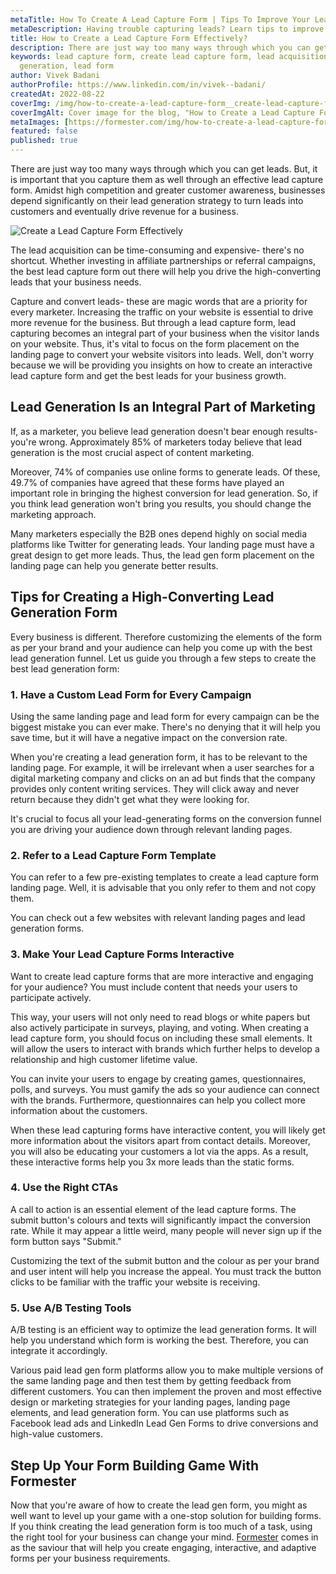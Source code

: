 ```yaml
---
metaTitle: How To Create A Lead Capture Form | Tips To Improve Your Lead Capture Form Conversions - Formester
metaDescription: Having trouble capturing leads? Learn tips to improve your lead capture form conversions with Formester. Find out how to create a lead capture form that converts visitors into leads.
title: How to Create a Lead Capture Form Effectively?
description: There are just way too many ways through which you can get leads.But, it is important that you capture them as well through an effective lead capture form. Amidst high competition and greater customer awareness,businesses depend significantly on their lead generation strategy to turn leads into customers and eventually drive revenue for a business.
keywords: lead capture form, create lead capture form, lead acquisition, lead
  generation, lead form
author: Vivek Badani
authorProfile: https://www.linkedin.com/in/vivek--badani/
createdAt: 2022-08-22
coverImg: /img/how-to-create-a-lead-capture-form__create-lead-capture-form-effectively.png
coverImgAlt: Cover image for the blog, "How to Create a Lead Capture Form Effectively?"
metaImages: [https://formester.com/img/how-to-create-a-lead-capture-form__create-lead-capture-form-effectively.png]
featured: false
published: true
---
```


There are just way too many ways through which you can get leads.
But, it is important that you capture them as well through an effective lead
capture form. Amidst high competition and greater customer awareness,
businesses depend significantly on their lead generation strategy to turn
leads into customers and eventually drive revenue for a business.

![Create a Lead Capture Form Effectively](/img/how-to-create-a-lead-capture-form__create-lead-capture-form-effectively.png 'Create a Lead Capture Form Effectively')

The lead acquisition can be time-consuming and expensive- there's no shortcut. Whether investing in affiliate partnerships or referral campaigns, the best lead capture form out there will help you drive the high-converting leads that your business needs.

Capture and convert leads- these are magic words that are a priority for every marketer. Increasing the traffic on your website is essential to drive more revenue for the business. But through a lead capture form, lead capturing becomes an integral part of your business when the visitor lands on your website. Thus, it's vital to focus on the form placement on the landing page to convert your website visitors into leads. Well, don't worry because we will be providing you insights on how to create an interactive lead capture form and get the best leads for your business growth.

## Lead Generation Is an Integral Part of Marketing

If, as a marketer, you believe lead generation doesn't bear enough results- you're wrong. Approximately 85% of marketers today believe that lead generation is the most crucial aspect of content marketing.

Moreover, 74% of companies use online forms to generate leads. Of these, 49.7% of companies have agreed that these forms have played an important role in bringing the highest conversion for lead generation. So, if you think lead generation won't bring you results, you should change the marketing approach.

Many marketers especially the B2B ones depend highly on social media platforms like Twitter for generating leads. Your landing page must have a great design to get more leads. Thus, the lead gen form placement on the landing page can help you generate better results.

## Tips for Creating a High-Converting Lead Generation Form

Every business is different. Therefore customizing the elements of the form as per your brand and your audience can help you come up with the best lead generation funnel. Let us guide you through a few steps to create the best lead generation form:

### 1. Have a Custom Lead Form for Every Campaign

Using the same landing page and lead form for every campaign can be the biggest mistake you can ever make. There's no denying that it will help you save time, but it will have a negative impact on the conversion rate.

When you're creating a lead generation form, it has to be relevant to the landing page. For example, it will be irrelevant when a user searches for a digital marketing company and clicks on an ad but finds that the company provides only content writing services. They will click away and never return because they didn't get what they were looking for.

It's crucial to focus all your lead-generating forms on the conversion funnel you are driving your audience down through relevant landing pages.

### 2. Refer to a Lead Capture Form Template

You can refer to a few pre-existing templates to create a lead capture form landing page. Well, it is advisable that you only refer to them and not copy them.

You can check out a few websites with relevant landing pages and lead generation forms.

### 3. Make Your Lead Capture Forms Interactive

Want to create lead capture forms that are more interactive and engaging for your audience? You must include content that needs your users to participate actively.

This way, your users will not only need to read blogs or white papers but also actively participate in surveys, playing, and voting. When creating a lead capture form, you should focus on including these small elements. It will allow the users to interact with brands which further helps to develop a relationship and high customer lifetime value.

You can invite your users to engage by creating games, questionnaires, polls, and surveys. You must gamify the ads so your audience can connect with the brands. Furthermore, questionnaires can help you collect more information about the customers.

When these lead capturing forms have interactive content, you will likely get more information about the visitors apart from contact details. Moreover, you will also be educating your customers a lot via the apps. As a result, these interactive forms help you 3x more leads than the static forms.

### 4. Use the Right CTAs

A call to action is an essential element of the lead capture forms. The submit button's colours and texts will significantly impact the conversion rate. While it may appear a little weird, many people will never sign up if the form button says "Submit."

Customizing the text of the submit button and the colour as per your brand and user intent will help you increase the appeal. You must track the button clicks to be familiar with the traffic your website is receiving.

### 5. Use A/B Testing Tools

A/B testing is an efficient way to optimize the lead generation forms. It will help you understand which form is working the best. Therefore, you can integrate it accordingly.

Various paid lead gen form platforms allow you to make multiple versions of the same landing page and then test them by getting feedback from different customers. You can then implement the proven and most effective design or marketing strategies for your landing pages, landing page elements, and lead generation form. You can use platforms such as Facebook lead ads and LinkedIn Lead Gen Forms to drive conversions and high-value customers.

## Step Up Your Form Building Game With Formester

Now that you're aware of how to create the lead gen form, you might as well want to level up your game with a one-stop solution for building forms. If you think creating the lead generation form is too much of a task, using the right tool for your business can change your mind. [Formester](/) comes in as the saviour that will help you create engaging, interactive, and adaptive forms per your business requirements.
